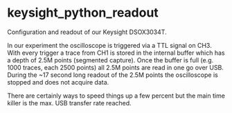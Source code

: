 # keysight_python_readout
Configuration and readout of our Keysight DSOX3034T.

In our experiment the oscilloscope is triggered via a TTL signal on CH3. With every trigger a trace from CH1 is stored in the internal buffer which has a depth of 2.5M points (segmented capture). Once the buffer is full (e.g. 1000 traces, each 2500 points) all 2.5M points are read in one go over USB. During the ~17 second long readout of the 2.5M points the oscilloscope is stopped and does not acquire data.

There are certainly ways to speed things up a few percent but the main time killer is the max. USB transfer rate reached.

